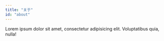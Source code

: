 ```yaml
---
title: "关于"
id: "about"
---
```



Lorem ipsum dolor sit amet, consectetur adipisicing elit.
Voluptatibus quia, nulla!

